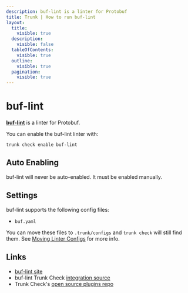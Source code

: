 ```yaml
---
description: buf-lint is a linter for Protobuf
title: Trunk | How to run buf-lint
layout:
  title:
    visible: true
  description:
    visible: false
  tableOfContents:
    visible: true
  outline:
    visible: true
  pagination:
    visible: true
---
```


# buf-lint

[**buf-lint**](https://github.com/bufbuild/buf#readme) is a linter for Protobuf.

You can enable the buf-lint linter with:

```shell
trunk check enable buf-lint
```

## Auto Enabling

buf-lint will never be auto-enabled. It must be enabled manually.

## Settings

buf-lint supports the following config files:
* `buf.yaml`

You can move these files to `.trunk/configs` and `trunk check` will still find them. See [Moving Linter Configs](..#moving-linter-configs) for more info.




## Links

- [buf-lint site](https://github.com/bufbuild/buf#readme)
- buf-lint Trunk Check [integration source](https://github.com/trunk-io/plugins/tree/main/linters/buf)
- Trunk Check's [open source plugins repo](https://github.com/trunk-io/plugins/tree/main)
